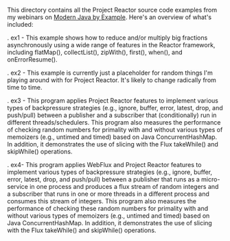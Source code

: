 This directory contains all the Project Reactor source code examples
from my webinars on [Modern Java by
Example](http://www.dre.vanderbilt.edu/~schmidt/MJBE).  Here's an
overview of what's included:

. ex1 - This example shows how to reduce and/or multiply big fractions
        asynchronously using a wide range of features in the Reactor
        framework, including flatMap(), collectList(), zipWith(),
        first(), when(), and onErrorResume().
  
. ex2 - This example is currently just a placeholder for random things
        I'm playing around with for Project Reactor.  It's likely to
        change radically from time to time.

. ex3 - This program applies Project Reactor features to implement
        various types of backpressure strategies (e.g., ignore,
        buffer, error, latest, drop, and push/pull) between a
        publisher and a subscriber that (conditionally) run in
        different threads/schedulers.  This program also measures the
        performance of checking random numbers for primality with and
        without various types of memoizers (e.g., untimed and timed)
        based on Java ConcurrentHashMap.  In addition, it demonstrates
        the use of slicing with the Flux takeWhile() and skipWhile()
        operations.

. ex4- This program applies WebFlux and Project Reactor features to
       implement various types of backpressure strategies (e.g.,
       ignore, buffer, error, latest, drop, and push/pull) between a
       publisher that runs as a micro-service in one process and
       produces a flux stream of random integers and a subscriber that
       runs in one or more threads in a different process and consumes
       this stream of integers.  This program also measures the
       performance of checking these random numbers for primality with
       and without various types of memoizers (e.g., untimed and
       timed) based on Java ConcurrentHashMap.  In addition, it
       demonstrates the use of slicing with the Flux takeWhile() and
       skipWhile() operations.

